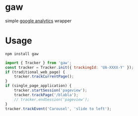 # gaw
simple [google analytics](https://developers.google.com/analytics/) wrapper

# Usage
```sh
npm install gaw
```

```js
import { Tracker } from 'gaw';
const tracker = Tracker.init({ trackingId: 'UA-XXXX-Y' });
if (traditional_web_page) {
    tracker.trackCurrentPage();
}
if (single_page_application) {
    tracker.startSession('pageview');
    tracker.trackPage('/blabla');
    // tracker.endSession('pageview');
}
tracker.trackEvent('Carousel', 'slide to left');
```
